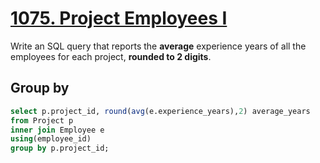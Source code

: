 # [1075.  Project Employees I](https://leetcode.com/problems/project-employees-i/)

Write an SQL query that reports the **average** experience years of all the employees for each project, **rounded to 2 digits**.

## Group by 

```sql
select p.project_id, round(avg(e.experience_years),2) average_years
from Project p 
inner join Employee e
using(employee_id)
group by p.project_id;
```
